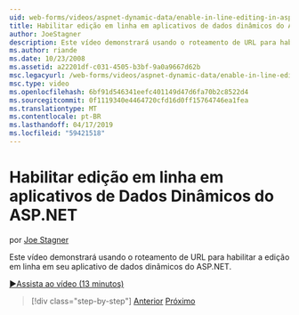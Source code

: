 ```yaml
---
uid: web-forms/videos/aspnet-dynamic-data/enable-in-line-editing-in-aspnet-dynamic-data-applications
title: Habilitar edição em linha em aplicativos de dados dinâmicos do ASP.NET | Microsoft Docs
author: JoeStagner
description: Este vídeo demonstrará usando o roteamento de URL para habilitar a edição em linha em seu aplicativo de dados dinâmicos do ASP.NET.
ms.author: riande
ms.date: 10/23/2008
ms.assetid: a22201df-c031-4505-b3bf-9a0a9667d62b
msc.legacyurl: /web-forms/videos/aspnet-dynamic-data/enable-in-line-editing-in-aspnet-dynamic-data-applications
msc.type: video
ms.openlocfilehash: 6bf91d546341eefc401149d47d6fa70b2c8522d4
ms.sourcegitcommit: 0f1119340e4464720cfd16d0ff15764746ea1fea
ms.translationtype: MT
ms.contentlocale: pt-BR
ms.lasthandoff: 04/17/2019
ms.locfileid: "59421518"
---
```

# <a name="enable-in-line-editing-in-aspnet-dynamic-data-applications"></a>Habilitar edição em linha em aplicativos de Dados Dinâmicos do ASP.NET

por [Joe Stagner](https://github.com/JoeStagner)

Este vídeo demonstrará usando o roteamento de URL para habilitar a edição em linha em seu aplicativo de dados dinâmicos do ASP.NET.

[&#9654;Assista ao vídeo (13 minutos)](https://channel9.msdn.com/Blogs/ASP-NET-Site-Videos/enable-in-line-editing-in-aspnet-dynamic-data-applications)

> [!div class="step-by-step"]
> [Anterior](begin-modifying-dynamic-data-applications-with-url-routing.md)
> [Próximo](how-to-enable-table-specific-routing-in-dynamic-data-applications.md)
